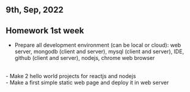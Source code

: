 9th, Sep, 2022
---------------------------
Homework 1st week
---------------------------
- Prepare all development environment (can be local or cloud): web server, 
mongodb (client and server), mysql (client and server), IDE, github (client 
and server), nodejs, chrome web browser 
<br>
- Make 2 hello world projects for reactjs and nodejs
<br>
- Make a first simple static web page and deploy it in web server